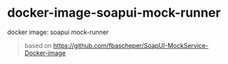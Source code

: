 # docker-image-soapui-mock-runner
docker image: soapui mock-runner

> based on https://github.com/fbascheper/SoapUI-MockService-Docker-image
